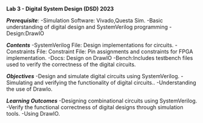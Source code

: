 **Lab 3 - Digital System Design (DSD) 2023**

***Prerequisite***:
-Simulation Software: Vivado,Questa Sim.
-Basic understanding of digital design and SystemVerilog programming
-Design:DrawIO

***Contents***
-SystemVerilog File: Design implementations for circuits.
-Constraints File: Constraint File: Pin assignments and constraints for FPGA implementation.
-Docs: Design on DrawIO
-Bench:Includes testbench files used to verify the correctness of the digital circuits.

***Objectives***
-Design and simulate digital circuits using SystemVerilog.
-Simulating and verifying the functionality of digital circuits..
-Understanding the use of DrawIo.

***Learning Outcomes***
-Designing combinational circuits using SystemVerilog.
-Verify the functional correctness of digital designs through simulation tools.
-Using DrawIO.

